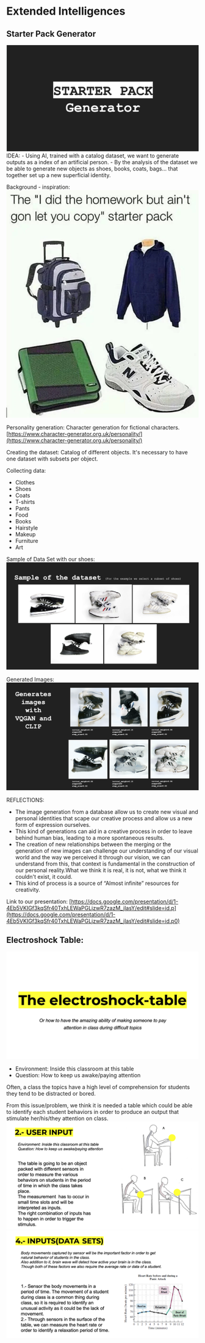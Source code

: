 
# Extended Intelligences

## Starter Pack Generator 
<img src= "../../images/Starterpackgenerator.png" alt="Photo of Startes Pack Presentation">
IDEA:
- Using AI, trained with a catalog dataset, we want to generate outputs as a index of an artificial person.
- By the analysis of the dataset we be able to generate new objects as shoes, books, coats, bags… that together set up a new superficial identity.

Background - inspiration:
<img src= "../../images/Starterpack.webp" alt="Photo of Starter Pack Presentation">

Personality generation: Character generation for fictional characters.
[https://www.character-generator.org.uk/personality/](https://www.character-generator.org.uk/personality/)

Creating the dataset:
Catalog of different objects. It's necessary to have one dataset with subsets per object.

Collecting data:

- Clothes 
- Shoes
- Coats
- T-shirts
- Pants
- Food
- Books
- Hairstyle
- Makeup
- Furniture
- Art

Sample of Data Set with our shoes:
<img src= "../../images/sample.png" alt="Photo of our shoes">

Generated Images:
<img src= "../../images/generatedimage.png" alt="Photo of our transformed shoes">

REFLECTIONS:
- The image generation from a database allow us to create new visual and personal identities that scape our creative process and allow us a new form of expression ourselves.
- This kind of generations can aid in a creative process in order to leave behind human bias, leading to a more spontaneous results.
- The creation of new relationships between the merging or the generation of new images can challenge our understanding of our visual world and the way we perceived it through our vision, we can understand from this, that context is fundamental in the construction of our personal reality.What we think it is real, it is not, what we think it couldn't exist, it could.
- This kind of process is a source of “Almost infinite” resources for creativity.  

Link to our presentation:
[https://docs.google.com/presentation/d/1-4Eb5VKIGf3kqSfr40TxhLEWaPGLjzwR7zazM_jlasY/edit#slide=id.p](https://docs.google.com/presentation/d/1-4Eb5VKIGf3kqSfr40TxhLEWaPGLjzwR7zazM_jlasY/edit#slide=id.p0)

## Electroshock Table:
<img src= "../../images/electroshock.png" alt="Photo of our electroshock presentation">

- Environment: Inside this classroom at this table
- Question: How to keep us awake/paying attention

Often, a class the topics have a high level of comprehension for students they tend to be distracted or bored.

From this issue/problem, we think it is needed a table which could be able to identify each student behaviors in order to produce an output that stimulate her/his/they attention on class.
<img src= "../../images/useroutput.png" alt="Photo of user output">
<img src= "../../images/output.png" alt="Photo of output">



